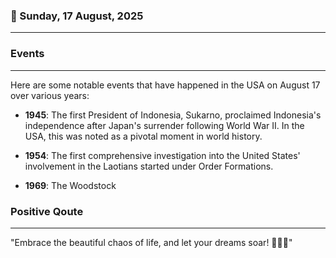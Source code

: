 ### 📅 Sunday, 17 August, 2025
------
### Events
------
Here are some notable events that have happened in the USA on August 17 over various years:

- **1945**: The first President of Indonesia, Sukarno, proclaimed Indonesia's independence after Japan's surrender following World War II. In the USA, this was noted as a pivotal moment in world history.
  
- **1954**: The first comprehensive investigation into the United States' involvement in the Laotians started under Order Formations. 
  
- **1969**: The Woodstock
### Positive Qoute
------
"Embrace the beautiful chaos of life, and let your dreams soar! 🌈✨🚀"
